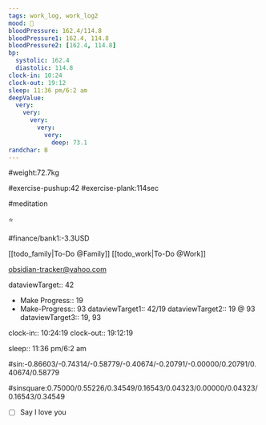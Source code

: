 ```yaml
---
tags: work_log, work_log2
mood: 🙂
bloodPressure: 162.4/114.8
bloodPressure1: 162.4, 114.8
bloodPressure2: [162.4, 114.8]
bp:
  systolic: 162.4
  diastolic: 114.8
clock-in: 10:24
clock-out: 19:12
sleep: 11:36 pm/6:2 am
deepValue:
  very:
    very:
      very:
        very:
          very:
            deep: 73.1
randchar: B
---
```


#weight:72.7kg

#exercise-pushup:42
#exercise-plank:114sec

#meditation

⭐

#finance/bank1:-3.3USD

[[todo_family|To-Do @Family]]
[[todo_work|To-Do @Work]]

obsidian-tracker@yahoo.com

dataviewTarget:: 42

- Make Progress:: 19
- Make-Progress:: 93
  dataviewTarget1:: 42/19
  dataviewTarget2:: 19 @ 93
  dataviewTarget3:: 19, 93

clock-in:: 10:24:19
clock-out:: 19:12:19

sleep:: 11:36 pm/6:2 am

#sin:-0.86603/-0.74314/-0.58779/-0.40674/-0.20791/-0.00000/0.20791/0.40674/0.58779

#sinsquare:0.75000/0.55226/0.34549/0.16543/0.04323/0.00000/0.04323/0.16543/0.34549

- [ ] Say I love you
